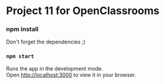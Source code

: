 # Project 11 for OpenClassrooms

### npm install

Don't forget the dependencies ;)

### `npm start`

Runs the app in the development mode.\
Open [http://localhost:3000](http://localhost:3000) to view it in your browser.
